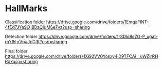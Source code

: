 # HallMarks

Classification folder https://drive.google.com/drive/folders/1EmqaFlNT-4fEd7JYa9Q_8DaQiuM6e7vz?usp=sharing

Detection folder https://drive.google.com/drive/folders/1rSDId8sZG-P_ugat-roYl5hrVpaJcCfK?usp=sharing

Final folder https://drive.google.com/drive/folders/1Xi92VV0Yosxy4l09TFCAi__uWZirRHRd?usp=sharing

